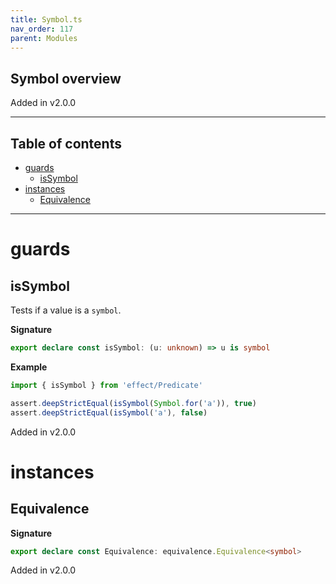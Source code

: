 ```yaml
---
title: Symbol.ts
nav_order: 117
parent: Modules
---
```


## Symbol overview

Added in v2.0.0

---

<h2 class="text-delta">Table of contents</h2>

- [guards](#guards)
  - [isSymbol](#issymbol)
- [instances](#instances)
  - [Equivalence](#equivalence)

---

# guards

## isSymbol

Tests if a value is a `symbol`.

**Signature**

```ts
export declare const isSymbol: (u: unknown) => u is symbol
```

**Example**

```ts
import { isSymbol } from 'effect/Predicate'

assert.deepStrictEqual(isSymbol(Symbol.for('a')), true)
assert.deepStrictEqual(isSymbol('a'), false)
```

Added in v2.0.0

# instances

## Equivalence

**Signature**

```ts
export declare const Equivalence: equivalence.Equivalence<symbol>
```

Added in v2.0.0
